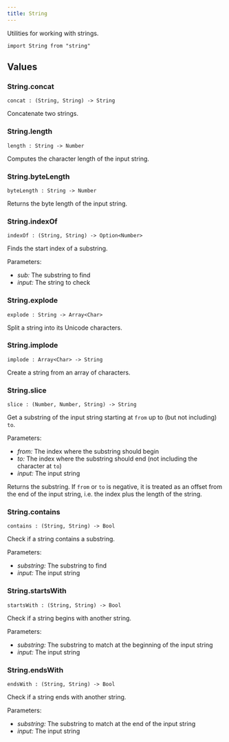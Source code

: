 ```yaml
---
title: String
---
```


Utilities for working with strings.

```grain
import String from "string"
```

## Values

### String.**concat**

```grain
concat : (String, String) -> String
```

Concatenate two strings.

### String.**length**

```grain
length : String -> Number
```

Computes the character length of the input string.

### String.**byteLength**

```grain
byteLength : String -> Number
```

Returns the byte length of the input string.

### String.**indexOf**

```grain
indexOf : (String, String) -> Option<Number>
```

Finds the start index of a substring.

Parameters:

- *sub:* The substring to find
- *input:* The string to check

### String.**explode**

```grain
explode : String -> Array<Char>
```

Split a string into its Unicode characters.

### String.**implode**

```grain
implode : Array<Char> -> String
```

Create a string from an array of characters.

### String.**slice**

```grain
slice : (Number, Number, String) -> String
```

Get a substring of the input string starting at `from` up to (but not including) `to`.

Parameters:

- *from:* The index where the substring should begin
- *to:* The index where the substring should end (not including the character at `to`)
- *input:* The input string

Returns the substring. If `from` or `to` is negative, it is treated as an offset from the end of the input string, i.e. the index plus the length of the string.

### String.**contains**

```grain
contains : (String, String) -> Bool
```

Check if a string contains a substring.

Parameters:

- *substring:* The substring to find
- *input:* The input string

### String.**startsWith**

```grain
startsWith : (String, String) -> Bool
```

Check if a string begins with another string.

Parameters:

- *substring:* The substring to match at the beginning of the input string
- *input:* The input string

### String.**endsWith**

```grain
endsWith : (String, String) -> Bool
```

Check if a string ends with another string.

Parameters:

- *substring:* The substring to match at the end of the input string
- *input:* The input string
